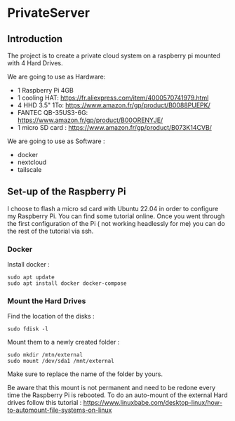 # PrivateServer

## Introduction 

The project is to create a private cloud system on a raspberry pi mounted with 4 Hard Drives. 

We are going to use as Hardware:

- 1 Raspberry Pi 4GB 
- 1 cooling HAT: https://fr.aliexpress.com/item/4000570741979.html
- 4 HHD 3.5" 1To: https://www.amazon.fr/gp/product/B0088PUEPK/
- FANTEC QB-35US3-6G: https://www.amazon.fr/gp/product/B00ORENYJE/
- 1 micro SD card : https://www.amazon.fr/gp/product/B073K14CVB/

We are going to use as Software : 

- docker
- nextcloud
- tailscale

## Set-up of the Raspberry Pi 

I choose to flash a micro sd card with Ubuntu 22.04 in order to configure my Raspberry Pi. You can find some tutorial online.
Once you went through the first configuration of the Pi ( not working headlessly for me) you can do the rest of the tutorial via ssh. 


### Docker 

Install docker :
````
sudo apt update
sudo apt install docker docker-compose
````

### Mount the Hard Drives

Find the location of the disks :
````
sudo fdisk -l
````

Mount them to a newly created folder :
````
sudo mkdir /mtn/external
sudo mount /dev/sda1 /mnt/external
````
Make sure to replace the name of the folder by yours. 

Be aware that this mount is not permanent and need to be redone every time the Raspberry Pi is rebooted. 
To do an auto-mount of the external Hard drives follow this tutorial : https://www.linuxbabe.com/desktop-linux/how-to-automount-file-systems-on-linux


